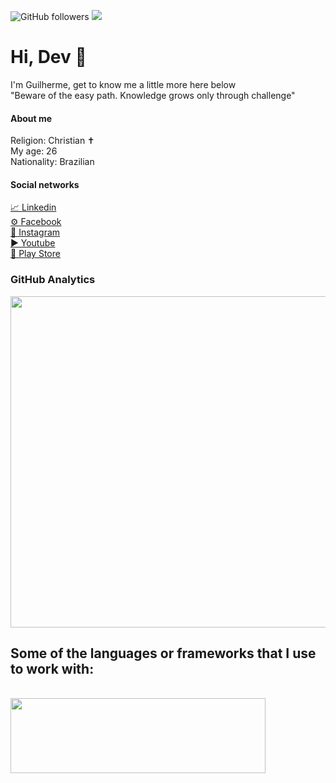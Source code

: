 
![GitHub followers](https://img.shields.io/github/followers/sirguilherme97?color=111&logo=github&logoColor=fff&style=for-the-badge)
![](https://komarev.com/ghpvc/?username=sirguilherme97)

<div>
	<h1>Hi, Dev 🚀</h1>
I'm Guilherme, get to know me a little more here below<br>
"Beware of the easy path. Knowledge grows only through challenge"
</div>
<h4>About me</h4>
<p>
		Religion: Christian ✝<br>
		My age: 26<br>
		Nationality: Brazilian
</p>

<h4>Social networks</h4>
<a href="https://www.linkedin.com/in/sirguilherme97/"/>📈 Linkedin<br>
<a href="https://www.facebook.com/Guilhermehls/">⚙ Facebook</a><br>
<a href="https://www.instagram.com/sir._.guilherme/">📸 Instagram</a><br>
<a href="https://www.youtube.com/channel/UCrhKC4TO2fF9p_fHZiYYlyA">▶ Youtube</a><br>
<a href="https://play.google.com/store/apps/dev?id=8070569476379446009">👜 Play Store</a>
    
<h3>GitHub Analytics</h3>
<div align="left" style="display: block">
 <img  width="530em" src="https://github-readme-stats.vercel.app/api/top-langs/?username=sirguilherme97&layout=compact&theme=ocean_dark&count_private=true" />
</div>
	
## Some of the languages or frameworks that I use to work with:
<div style="display: inline_block"><br>
 <img height="120" width="90%" src="https://skillicons.dev/icons?i=vercel,js,react,astro,nextjs,nestjs,vite,nodejs,graphql,apollo,tailwind,materialui,unity,sass,html,ts,c,cpp,cs,py,blender,sketchup,github,discord,linkedin,instagram&perline=10"><br></br>
</div>
